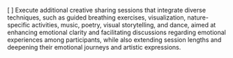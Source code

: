 [ ] Execute additional creative sharing sessions that integrate diverse techniques, such as guided breathing exercises, visualization, nature-specific activities, music, poetry, visual storytelling, and dance, aimed at enhancing emotional clarity and facilitating discussions regarding emotional experiences among participants, while also extending session lengths and deepening their emotional journeys and artistic expressions.